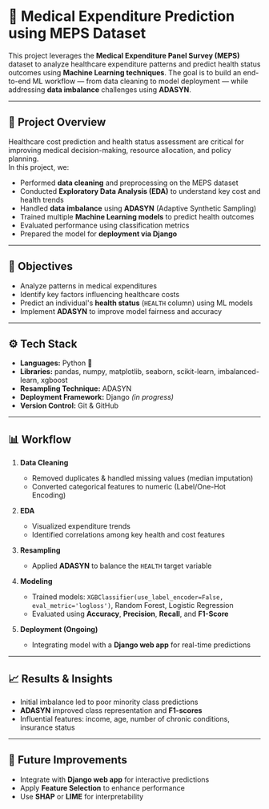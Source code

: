 # 🏥 Medical Expenditure Prediction using MEPS Dataset

This project leverages the **Medical Expenditure Panel Survey (MEPS)** dataset to analyze healthcare expenditure patterns and predict health status outcomes using **Machine Learning techniques**. The goal is to build an end-to-end ML workflow — from data cleaning to model deployment — while addressing **data imbalance** challenges using **ADASYN**.

---

## 📘 Project Overview

Healthcare cost prediction and health status assessment are critical for improving medical decision-making, resource allocation, and policy planning.  
In this project, we:

- Performed **data cleaning** and preprocessing on the MEPS dataset  
- Conducted **Exploratory Data Analysis (EDA)** to understand key cost and health trends  
- Handled **data imbalance** using **ADASYN** (Adaptive Synthetic Sampling)  
- Trained multiple **Machine Learning models** to predict health outcomes  
- Evaluated performance using classification metrics  
- Prepared the model for **deployment via Django**

---

## 🧠 Objectives

- Analyze patterns in medical expenditures  
- Identify key factors influencing healthcare costs  
- Predict an individual's **health status** (`HEALTH` column) using ML models  
- Implement **ADASYN** to improve model fairness and accuracy  

---

## ⚙️ Tech Stack

- **Languages:** Python 🐍  
- **Libraries:** pandas, numpy, matplotlib, seaborn, scikit-learn, imbalanced-learn, xgboost  
- **Resampling Technique:** ADASYN  
- **Deployment Framework:** Django *(in progress)*  
- **Version Control:** Git & GitHub  

---

## 📊 Workflow

1. **Data Cleaning**
   - Removed duplicates & handled missing values (median imputation)
   - Converted categorical features to numeric (Label/One-Hot Encoding)

2. **EDA**
   - Visualized expenditure trends
   - Identified correlations among key health and cost features

3. **Resampling**
   - Applied **ADASYN** to balance the `HEALTH` target variable

4. **Modeling**
   - Trained models: `XGBClassifier(use_label_encoder=False, eval_metric='logloss')`, Random Forest, Logistic Regression
   - Evaluated using **Accuracy**, **Precision**, **Recall**, and **F1-Score**

5. **Deployment (Ongoing)**
   - Integrating model with a **Django web app** for real-time predictions

---

## 📈 Results & Insights

- Initial imbalance led to poor minority class predictions  
- **ADASYN** improved class representation and **F1-scores**  
- Influential features: income, age, number of chronic conditions, insurance status  

---

## 🚀 Future Improvements

- Integrate with **Django web app** for interactive predictions  
- Apply **Feature Selection** to enhance performance  
- Use **SHAP** or **LIME** for interpretability  
